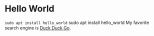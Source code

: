 # Hello World
`sudo apt install hello_world`
    sudo apt install hello_world
My favorite search engine is [Duck Duck Go](https://duckduckgo.com).